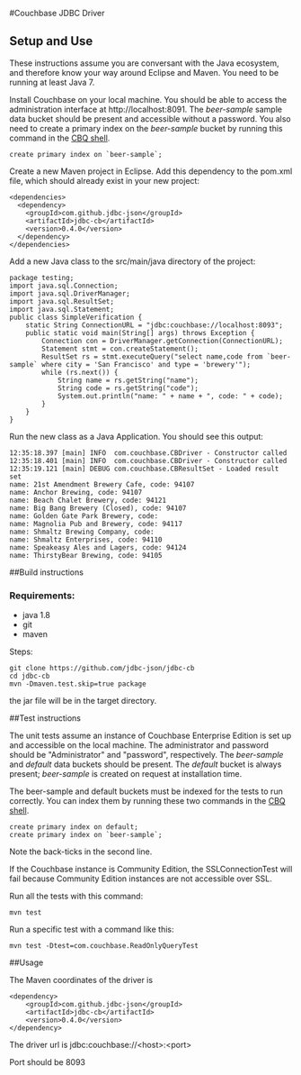 #Couchbase JDBC Driver

## Setup and Use

These instructions assume you are conversant with the Java ecosystem, and therefore
know your way around Eclipse and Maven. You need to be running at least Java 7.

Install Couchbase on your local machine. You should be able to access the administration interface at http://localhost:8091. The *beer-sample* sample data bucket should be present and accessible without a password.
You also need to create a primary index on the *beer-sample* bucket by running this command in the
[CBQ shell](http://developer.couchbase.com/documentation/server/4.0/n1ql/n1ql-intro/cbq.html).

    create primary index on `beer-sample`;

Create a new Maven project in Eclipse. Add this dependency to the pom.xml file, which should already exist in your new project:

    <dependencies>
      <dependency>
        <groupId>com.github.jdbc-json</groupId>
        <artifactId>jdbc-cb</artifactId>
        <version>0.4.0</version>
      </dependency>
    </dependencies>

Add a new Java class to the src/main/java directory of the project:

    package testing;
    import java.sql.Connection;
    import java.sql.DriverManager;
    import java.sql.ResultSet;
    import java.sql.Statement;
    public class SimpleVerification {
        static String ConnectionURL = "jdbc:couchbase://localhost:8093";
        public static void main(String[] args) throws Exception {
            Connection con = DriverManager.getConnection(ConnectionURL);
            Statement stmt = con.createStatement();
            ResultSet rs = stmt.executeQuery("select name,code from `beer-sample` where city = 'San Francisco' and type = 'brewery'");
            while (rs.next()) {
                String name = rs.getString("name");
                String code = rs.getString("code");
                System.out.println("name: " + name + ", code: " + code);
            }
        }
    }

Run the new class as a Java Application. You should see this output:

    12:35:18.397 [main] INFO  com.couchbase.CBDriver - Constructor called
    12:35:18.401 [main] INFO  com.couchbase.CBDriver - Constructor called
    12:35:19.121 [main] DEBUG com.couchbase.CBResultSet - Loaded result set
    name: 21st Amendment Brewery Cafe, code: 94107
    name: Anchor Brewing, code: 94107
    name: Beach Chalet Brewery, code: 94121
    name: Big Bang Brewery (Closed), code: 94107
    name: Golden Gate Park Brewery, code: 
    name: Magnolia Pub and Brewery, code: 94117
    name: Shmaltz Brewing Company, code: 
    name: Shmaltz Enterprises, code: 94110
    name: Speakeasy Ales and Lagers, code: 94124
    name: ThirstyBear Brewing, code: 94105

##Build instructions

### Requirements:
* java 1.8
* git
* maven

Steps:

    git clone https://github.com/jdbc-json/jdbc-cb
    cd jdbc-cb
    mvn -Dmaven.test.skip=true package

the jar file will be in the target directory.

##Test instructions

The unit tests assume an instance of Couchbase Enterprise Edition is set up and accessible on
the local machine. The administrator and password should be "Administrator" and "password",
respectively. The *beer-sample* and *default* data buckets
should be present. The *default* bucket is always present; *beer-sample* is created on request at installation time.

The beer-sample and default buckets must be indexed for the tests to run correctly.
You can index them by running these two commands in the
[CBQ shell](http://developer.couchbase.com/documentation/server/4.0/n1ql/n1ql-intro/cbq.html).

    create primary index on default;
    create primary index on `beer-sample`;
    
Note the back-ticks in the second line.

If the Couchbase instance is Community Edition, the SSLConnectionTest will fail because
Community Edition instances are not accessible over SSL.

Run all the tests with this command:

    mvn test

Run a specific test with a command like this:

    mvn test -Dtest=com.couchbase.ReadOnlyQueryTest

##Usage

The Maven coordinates of the driver is

    <dependency>
        <groupId>com.github.jdbc-json</groupId>
        <artifactId>jdbc-cb</artifactId>
        <version>0.4.0</version>
    </dependency>

The driver url is jdbc:couchbase://\<host\>:\<port\>

Port should be 8093

